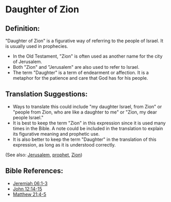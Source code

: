# Daughter of Zion #

## Definition: ##

"Daughter of Zion" is a figurative way of referring to the people of Israel. It is usually used in prophecies.

* In the Old Testament, "Zion" is often used as another name for the city of Jerusalem.
* Both "Zion" and "Jerusalem" are also used to refer to Israel.
* The term "Daughter" is a term of endearment or affection. It is a metaphor for the patience and care that God has for his people. 

## Translation Suggestions: ##

* Ways to translate this could include "my daughter Israel, from Zion" or "people from Zion, who are like a daughter to me" or "Zion, my dear people Israel."
* It is best to keep the term "Zion" in this expression since it is used many times in the Bible. A note could be included in the translation to explain its figurative meaning and prophetic use.
* It is also better to keep the term "Daughter" in the translation of this expression, as long as it is understood correctly.

(See also: [Jerusalem](../other/jerusalem.md), [prophet](../kt/prophet.md), [Zion](../other/zion.md))

## Bible References: ##

* [Jeremiah 06:1-3](en/tn/jer/help/06/01)
* [John 12:14-15](en/tn/jhn/help/12/14)
* [Matthew 21:4-5](en/tn/mat/help/21/04)